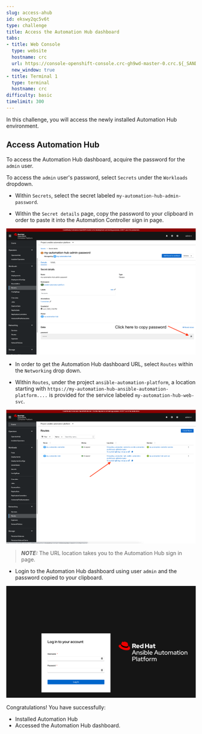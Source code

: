 ```yaml
---
slug: access-ahub
id: ekswy2qc5v6t
type: challenge
title: Access the Automation Hub dashboard
tabs:
- title: Web Console
  type: website
  hostname: crc
  url: https://console-openshift-console.crc-gh9wd-master-0.crc.${_SANDBOX_ID}.instruqt.io
  new_window: true
- title: Terminal 1
  type: terminal
  hostname: crc
difficulty: basic
timelimit: 300
---
```

In this challenge, you will access the newly installed Automation Hub environment.

## Access Automation Hub

To access the Automation Hub dashboard, acquire the password for the `admin` user.

To access the `admin` user's password, select `Secrets` under the `Workloads` dropdown.

* Within `Secrets`, select the secret labeled `my-automation-hub-admin-password`.

* Within the `Secret details` page, copy the password to your clipboard in order to paste it into the Automation Controller sign in page.

![Secrets](../assets/ahub-copy-password.png)

* In order to get the Automation Hub dashboard URL, select `Routes` within the `Networking` drop down.

* Within `Routes`, under the project `ansible-automation-platform`, a location starting with `https://my-automation-hub-ansible-automation-platform....` is provided for the service labeled `my-automation-hub-web-svc`.

![OCP Routes](../assets/ahub-route.png)

> **_NOTE:_** The URL location takes you to the Automation Hub sign in page.

* Login to the Automation Hub dashboard using user `admin` and the password copied to your clipboard.

![AHub Dashboard](../assets/ahub_dashboard.png)

Congratulations! You have successfully:

* Installed Automation Hub
* Accessed the Automation Hub dashboard.
